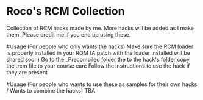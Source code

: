 # Roco's RCM Collection
 Collection of RCM hacks made by me. More hacks will be added as I make them. Please credit me if you end up using these.

#Usage (For people who only wants the hacks)
Make sure the RCM loader is properly installed in your ROM (A patch with the loader installed will be shared soon)
Go to the _Precompiled folder the to the hack's folder
copy the .rcm file to your course carc 
Follow the instructions to use the hack if they are present

#Usage (For people who wants to use these as samples for their own hacks / Wants to combine the hacks)
TBA
